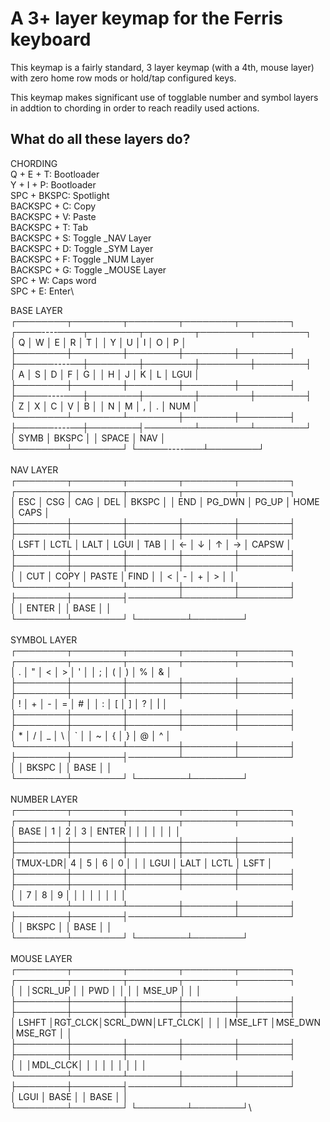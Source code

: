 A 3+ layer keymap for the Ferris keyboard
===============================================

This keymap is a fairly standard, 3 layer keymap (with a 4th, mouse layer) with zero home row mods or hold/tap configured keys.

This keymap makes significant use of togglable number and symbol layers in addtion to chording in order to reach readily used actions.

What do all these layers do?
----------------------------

CHORDING\
  Q + E + T: Bootloader\
  Y + I + P: Bootloader\
  SPC + BKSPC: Spotlight\
  BACKSPC + C: Copy\
  BACKSPC + V: Paste\
  BACKSPC + T: Tab\
  BACKSPC + S: Toggle _NAV Layer\
  BACKSPC + D: Toggle _SYM Layer\
  BACKSPC + F: Toggle _NUM Layer\
  BACKSPC + G: Toggle _MOUSE Layer\
  SPC + W: Caps word\
  SPC + E: Enter\


  BASE LAYER\
 ┌────────┬────────┬────────┬────────┬────────┐       ┌────----────┬────────┬────────┬────────┬────────┐\
 │   Q    │   W    │   E    │   R    │   T    │       │   Y        │   U    │   I    │   O    │   P    │\
 ├────────┼────────┼────────┼────────┼────────┤       ├──────----──┼────────┼────────┼────────┼────────┤\
 │   A    │   S    │   D    │   F    │   G    │       │   H        │   J    │   K    │   L    │  LGUI  │\
 ├────────┼────────┼────────┼────────┼────────┤       ├─────----───┼────────┼────────┼────────┼────────┤\
 │   Z    │   X    │   C    │   V    │   B    │       │   N        │   M    │   ,    │   .    │  NUM   │\
 └────────┴────────┴────────┼────────┼────────┤       ├──────----──┼────────┤────────┴────────┴────────┘\
                            │  SYMB  │  BKSPC │       │   SPACE    │  NAV   │\
                            └────────┴────────┘       └─────----───┴────────┘\
\
  NAV LAYER\
 ┌────────┬────────┬────────┬────────┬────────┐       ┌────────┬────────┬────────┬────────┬────────┐\
 │  ESC   │  CSG   │  CAG   │  DEL   │ BKSPC  │       │  END   │ PG_DWN │ PG_UP  │  HOME  │  CAPS  │\
 ├────────┼────────┼────────┼────────┼────────┤       ├────────┼────────┼────────┼────────┼────────┤\
 │  LSFT  │  LCTL  │  LALT  │  LGUI  │  TAB   │       │   ←    │   ↓    │   ↑    │   →    │ CAPSW  │\
 ├────────┼────────┼────────┼────────┼────────┤       ├────────┼────────┼────────┼────────┼────────┤\
 │        │  CUT   │  COPY  │ PASTE  │  FIND  │       │   <    │   -    │   +    │   >    │        │\
 └────────┴────────┴────────┼────────┼────────┤       ├────────┼────────┤────────┴────────┴────────┘\
                            │        │ ENTER  │       │  BASE  │        │\
                            └────────┴────────┘       └────────┴────────┘\
\
  SYMBOL LAYER\
 ┌────────┬────────┬────────┬────────┬────────┐       ┌────────┬────────┬────────┬────────┬────────┐\
 │   .    │   "    │   <    │   >    │   '    │       │   ;    │   (    │    )   │   %    │   &    │\
 ├────────┼────────┼────────┼────────┼────────┤       ├────────┼────────┼────────┼────────┼────────┤\
 │   !    │   +    │   -    │   =    │   #    │       │   :    │   [    │    ]   │   ?    │   |    │\
 ├────────┼────────┼────────┼────────┼────────┤       ├────────┼────────┼────────┼────────┼────────┤\
 │   *    │    /   │   _    │    \   │   `    │       │   ~    │   {    │    }   │   @    │   ^    │\
 └────────┴────────┴────────┼────────┼────────┤       ├────────┼────────┤────────┴────────┴────────┘\
                            │        │ BKSPC  │       │  BASE  │        │\
                            └────────┴────────┘       └────────┴────────┘\
\
  NUMBER LAYER\
 ┌────────┬────────┬────────┬────────┬────────┐       ┌────────┬────────┬────────┬────────┬────────┐\
 │  BASE  │   1    │   2    │   3    │ ENTER  │       │        │        │        │        │        │\
 ├────────┼────────┼────────┼────────┼────────┤       ├────────┼────────┼────────┼────────┼────────┤\
 │TMUX-LDR│   4    │   5    │   6    │   0    │       │        │  LGUI  │  LALT  │  LCTL  │  LSFT  │\
 ├────────┼────────┼────────┼────────┼────────┤       ├────────┼────────┼────────┼────────┼────────┤\
 │        │   7    │   8    │   9    │        │       │        │        │        │        │        │\
 └────────┴────────┴────────┼────────┼────────┤       ├────────┼────────┤────────┴────────┴────────┘\
                            │        │ BKSPC  │       │  BASE  │        │\
                            └────────┴────────┘       └────────┴────────┘\
\
 MOUSE LAYER\
 ┌────────┬────────┬────────┬────────┬────────┐       ┌────────┬────────┬────────┬────────┬────────┐\
 │        │        │SCRL_UP │        │  PWD   │       │        │        │ MSE_UP │        │        │\
 ├────────┼────────┼────────┼────────┼────────┤       ├────────┼────────┼────────┼────────┼────────┤\
 │ LSHFT  │RGT_CLCK│SCRL_DWN│LFT_CLCK│        │       │        │MSE_LFT │MSE_DWN │MSE_RGT │        │\
 ├────────┼────────┼────────┼────────┼────────┤       ├────────┼────────┼────────┼────────┼────────┤\
 │        │        │MDL_CLCK│        │        │       │        │        │        │        │        │\
 └────────┴────────┴────────┼────────┼────────┤       ├────────┼────────┤────────┴────────┴────────┘\
                            │  LGUI  │  BASE  │       │  BASE  │        │\
                            └────────┴────────┘       └────────┴────────┘\
